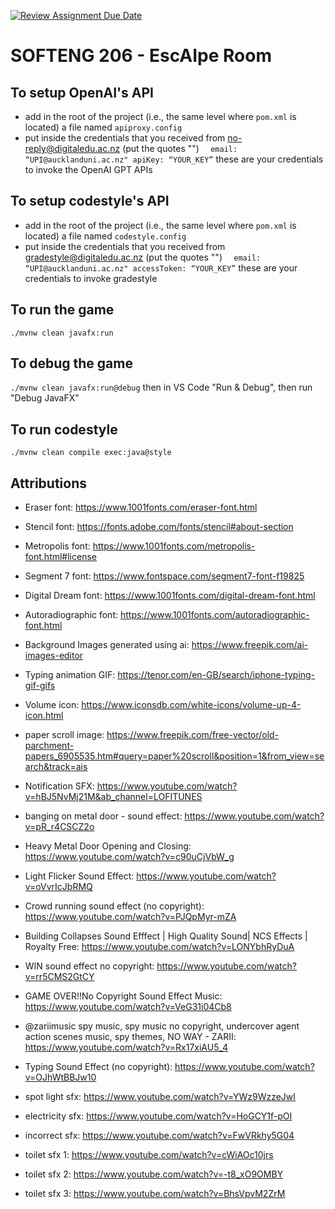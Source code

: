 [![Review Assignment Due Date](https://classroom.github.com/assets/deadline-readme-button-24ddc0f5d75046c5622901739e7c5dd533143b0c8e959d652212380cedb1ea36.svg)](https://classroom.github.com/a/K_kBlAWd)

# SOFTENG 206 - EscAIpe Room

## To setup OpenAI's API

- add in the root of the project (i.e., the same level where `pom.xml` is located) a file named `apiproxy.config`
- put inside the credentials that you received from no-reply@digitaledu.ac.nz (put the quotes "")
  `  email: “UPI@aucklanduni.ac.nz"
apiKey: “YOUR_KEY”`
  these are your credentials to invoke the OpenAI GPT APIs

## To setup codestyle's API

- add in the root of the project (i.e., the same level where `pom.xml` is located) a file named `codestyle.config`
- put inside the credentials that you received from gradestyle@digitaledu.ac.nz (put the quotes "")
  `  email: “UPI@aucklanduni.ac.nz"
accessToken: “YOUR_KEY”`
  these are your credentials to invoke gradestyle

## To run the game

`./mvnw clean javafx:run`

## To debug the game

`./mvnw clean javafx:run@debug` then in VS Code "Run & Debug", then run "Debug JavaFX"

## To run codestyle

`./mvnw clean compile exec:java@style`

## Attributions

- Eraser font: https://www.1001fonts.com/eraser-font.html
- Stencil font: https://fonts.adobe.com/fonts/stencil#about-section
- Metropolis font: https://www.1001fonts.com/metropolis-font.html#license
- Segment 7 font: https://www.fontspace.com/segment7-font-f19825
- Digital Dream font: https://www.1001fonts.com/digital-dream-font.html
- Autoradiographic font: https://www.1001fonts.com/autoradiographic-font.html 

- Background Images generated using ai: https://www.freepik.com/ai-images-editor
- Typing animation GIF: https://tenor.com/en-GB/search/iphone-typing-gif-gifs
- Volume icon: https://www.iconsdb.com/white-icons/volume-up-4-icon.html
- paper scroll image: https://www.freepik.com/free-vector/old-parchment-papers_6905535.htm#query=paper%20scroll&position=1&from_view=search&track=ais

- Notification SFX: https://www.youtube.com/watch?v=hBJ5NvMj21M&ab_channel=LOFITUNES
- banging on metal door - sound effect: https://www.youtube.com/watch?v=pR_r4CSCZ2o
- Heavy Metal Door Opening and Closing: https://www.youtube.com/watch?v=c90uCjVbW_g
- Light Flicker Sound Effect: https://www.youtube.com/watch?v=oVvrIcJbRMQ
- Crowd running sound effect (no copyright): https://www.youtube.com/watch?v=PJQpMyr-mZA
- Building Collapses Sound Efffect | High Quality Sound| NCS Effects | Royalty Free: https://www.youtube.com/watch?v=LONYbhRyDuA
- WIN sound effect no copyright: https://www.youtube.com/watch?v=rr5CMS2GtCY
- GAME OVER!!No Copyright Sound Effect Music: https://www.youtube.com/watch?v=VeG31i04Cb8
- @zariimusic spy music, spy music no copyright, undercover agent action scenes music, spy themes, NO WAY - ZARII: https://www.youtube.com/watch?v=Rx17xiAU5_4
- Typing Sound Effect (no copyright): https://www.youtube.com/watch?v=OJhWtBBJw10
- spot light sfx: https://www.youtube.com/watch?v=YWz9WzzeJwI
- electricity sfx: https://www.youtube.com/watch?v=HoGCY1f-pOI
- incorrect sfx: https://www.youtube.com/watch?v=FwVRkhy5G04
- toilet sfx 1: https://www.youtube.com/watch?v=cWiAOc10jrs
- toilet sfx 2: https://www.youtube.com/watch?v=-t8_xO9OMBY
- toilet sfx 3: https://www.youtube.com/watch?v=BhsVpvM2ZrM
